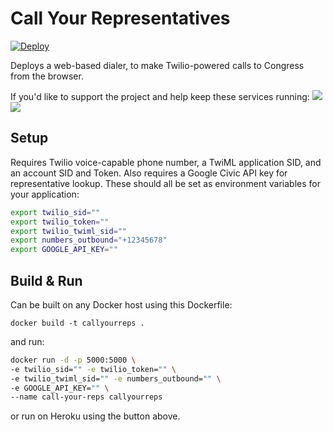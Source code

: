 Call Your Representatives
=

[![Deploy](https://www.herokucdn.com/deploy/button.png)](https://heroku.com/deploy?template=https://github.com/public-engineering/call-your-representatives_heroku/tree/master)

Deploys a web-based dialer, to make Twilio-powered calls to Congress from the browser. 

If you'd like to support the project and help keep these services running:
<img src="https://img.shields.io/liberapay/patrons/~1532295.svg?logo=liberapay"> <img src="https://img.shields.io/liberapay/goal/~1532295.svg?logo=liberapay"> 

Setup
---

Requires Twilio voice-capable phone number, a TwiML application SID, and an account SID and Token. Also requires a Google Civic API key for representative lookup. These should all be set as environment variables for your application:

```bash
export twilio_sid=""
export twilio_token=""
export twilio_twiml_sid=""
export numbers_outbound="+12345678"
export GOOGLE_API_KEY=""
```

Build & Run
---
Can be built on any Docker host using this Dockerfile:

```
docker build -t callyourreps .
```

and run:

```bash
docker run -d -p 5000:5000 \
-e twilio_sid="" -e twilio_token="" \
-e twilio_twiml_sid="" -e numbers_outbound="" \
-e GOOGLE_API_KEY="" \
--name call-your-reps callyourreps
```

or run on Heroku using the button above. 


